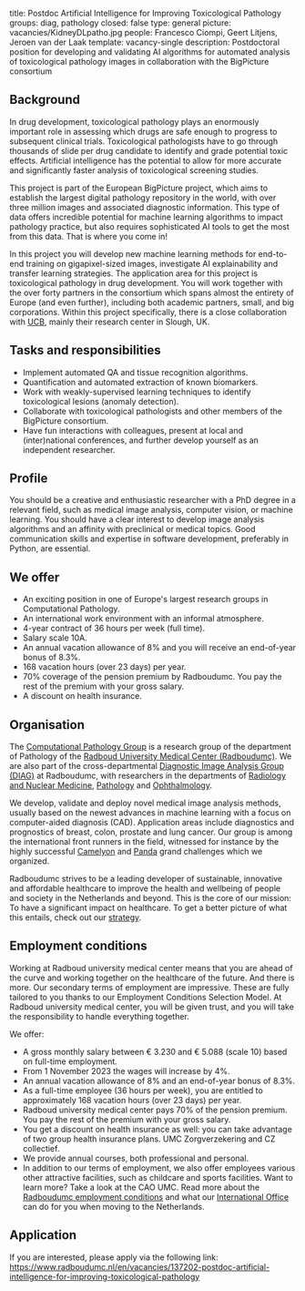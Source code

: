 title: Postdoc Artificial Intelligence for Improving Toxicological Pathology
groups: diag, pathology
closed: false
type: general
picture: vacancies/KidneyDLpatho.jpg
people: Francesco Ciompi, Geert Litjens, Jeroen van der Laak
template: vacancy-single
description: Postdoctoral position for developing and validating AI algorithms for automated analysis of toxicological pathology images in collaboration with the BigPicture consortium

## Background
In drug development, toxicological pathology plays an enormously important role in assessing which drugs are safe enough to progress to subsequent clinical trials. Toxicological pathologists have to go through thousands of slide per drug candidate to identify and grade potential toxic effects. Artificial intelligence has the potential to allow for more accurate and significantly faster analysis of toxicological screening studies.

This project is part of the European BigPicture project, which aims to establish the largest digital pathology repository in the world, with over three million images and associated diagnostic information. This type of data offers incredible potential for machine learning algorithms to impact pathology practice, but also requires sophisticated AI tools to get the most from this data. That is where you come in! 

In this project you will develop new machine learning methods for end-to-end training on gigapixel-sized images, investigate AI explainability and transfer learning strategies. The application area for this project is toxicological pathology in drug development. You will work together with the over forty partners in the consortium which spans almost the entirety of Europe (and even further), including both academic partners, small, and big corporations. Within this project specifically, there is a close collaboration with [UCB](https://www.ucb.com/), mainly their research center in Slough, UK.

## Tasks and responsibilities
- Implement automated QA and tissue recognition algorithms.
- Quantification and automated extraction of known biomarkers.
- Work with weakly-supervised learning techniques to identify toxicological lesions (anomaly detection).
- Collaborate with toxicological pathologists and other members of the BigPicture consortium.
- Have fun interactions with colleagues, present at local and (inter)national conferences, and further develop yourself as an independent researcher.

## Profile
You should be a creative and enthusiastic researcher with a PhD degree in a relevant field, such as medical image analysis, computer vision, or machine learning. You should have a clear interest to develop image analysis algorithms and an affinity with preclinical or medical topics. Good communication skills and expertise in software development, preferably in Python, are essential.

## We offer
- An exciting position in one of Europe's largest research groups in Computational Pathology.
- An international work environment with an informal atmosphere.
- 4-year contract of 36 hours per week (full time).
- Salary scale 10A.
- An annual vacation allowance of 8% and you will receive an end-of-year bonus of 8.3%.
- 168 vacation hours (over 23 days) per year.
- 70% coverage of the pension premium by Radboudumc. You pay the rest of the premium with your gross salary.
- A discount on health insurance.

## Organisation
The [Computational Pathology Group](https://www.computationalpathologygroup.eu/) is a research group of the department of Pathology of the [Radboud University Medical Center (Radboudumc)](https://www.radboudumc.nl). We are also part of the cross-departmental [Diagnostic Image Analysis Group (DIAG)](https://www.diagnijmegen.nl) at Radboudumc, with researchers in the departments of [Radiology and Nuclear Medicine](https://www.radboudumc.nl/afdelingen/radiologie-en-nucleaire-geneeskunde), [Pathology](https://www.radboudumc.nl/afdelingen/pathologie) and [Ophthalmology](https://www.radboudumc.nl/afdelingen/oogheelkunde).

We develop, validate and deploy novel medical image analysis methods, usually based on the newest advances in machine learning with a focus on computer-aided diagnosis (CAD). Application areas include diagnostics and prognostics of breast, colon, prostate and lung cancer. Our group is among the international front runners in the field, witnessed for instance by the highly successful [Camelyon](https://camelyon16.grand-challenge.org/) and [Panda](https://panda.grand-challenge.org/) grand challenges which we organized.

Radboudumc strives to be a leading developer of sustainable, innovative and affordable healthcare to improve the health and wellbeing of people and society in the Netherlands and beyond. This is the core of our mission: To have a significant impact on healthcare. To get a better picture of what this entails, check out our [strategy](https://www.radboudumc.nl/en/about-radboudumc/our-strategy).

## Employment conditions
Working at Radboud university medical center means that you are ahead of the curve and working together on the healthcare of the future. And there is more. Our secondary terms of employment are impressive. These are fully tailored to you thanks to our Employment Conditions Selection Model. At Radboud university medical center, you will be given trust, and you will take the responsibility to handle everything together.

We offer:
- A gross monthly salary between € 3.230 and € 5.088 (scale 10) based on full-time employment. 
- From 1 November 2023 the wages will increase by 4%.
- An annual vacation allowance of 8% and an end-of-year bonus of 8.3%.
- As a full-time employee (36 hours per week), you are entitled to approximately 168 vacation hours (over 23 days) per year.
- Radboud university medical center pays 70% of the pension premium. You pay the rest of the premium with your gross salary.
- You get a discount on health insurance as well: you can take advantage of two group health insurance plans. UMC Zorgverzekering and CZ collectief.
- We provide annual courses, both professional and personal.
- In addition to our terms of employment, we also offer employees various other attractive facilities, such as childcare and sports facilities. Want to learn more? Take a look at the CAO UMC.
Read more about the [Radboudumc employment conditions](https://www.radboudumc.nl/en/working-at/what-do-we-offer/terms-and-conditions) and what our [International Office](https://www.radboudumc.nl/en/working-at/international-office) can do for you when moving to the Netherlands.

## Application
If you are interested, please apply via the following link: https://www.radboudumc.nl/en/vacancies/137202-postdoc-artificial-intelligence-for-improving-toxicological-pathology
